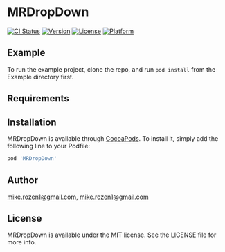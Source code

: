 # MRDropDown

[![CI Status](https://img.shields.io/travis/mike.rozen1@gmail.com/MRDropDown.svg?style=flat)](https://travis-ci.org/mike.rozen1@gmail.com/MRDropDown)
[![Version](https://img.shields.io/cocoapods/v/MRDropDown.svg?style=flat)](https://cocoapods.org/pods/MRDropDown)
[![License](https://img.shields.io/cocoapods/l/MRDropDown.svg?style=flat)](https://cocoapods.org/pods/MRDropDown)
[![Platform](https://img.shields.io/cocoapods/p/MRDropDown.svg?style=flat)](https://cocoapods.org/pods/MRDropDown)

## Example

To run the example project, clone the repo, and run `pod install` from the Example directory first.

## Requirements

## Installation

MRDropDown is available through [CocoaPods](https://cocoapods.org). To install
it, simply add the following line to your Podfile:

```ruby
pod 'MRDropDown'
```

## Author

mike.rozen1@gmail.com, mike.rozen1@gmail.com

## License

MRDropDown is available under the MIT license. See the LICENSE file for more info.
